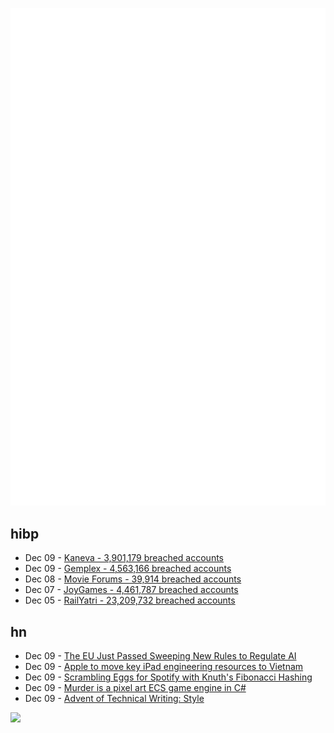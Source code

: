 ![Metrics](https://raw.githubusercontent.com/phixion/phixion/master/metrics.svg)

## hibp

<!--
for https://github.com/phixion/phixion/blob/main/.github/workflows/feeds.yml
-->
<!--START_SECTION:haveibeenpwnd-->
- Dec 09 - [Kaneva - 3,901,179 breached accounts](https://haveibeenpwned.com/PwnedWebsites#Kaneva)
- Dec 09 - [Gemplex - 4,563,166 breached accounts](https://haveibeenpwned.com/PwnedWebsites#Gemplex)
- Dec 08 - [Movie Forums - 39,914 breached accounts](https://haveibeenpwned.com/PwnedWebsites#MovieForums)
- Dec 07 - [JoyGames - 4,461,787 breached accounts](https://haveibeenpwned.com/PwnedWebsites#JoyGames)
- Dec 05 - [RailYatri - 23,209,732 breached accounts](https://haveibeenpwned.com/PwnedWebsites#RailYatri)
<!--END_SECTION:haveibeenpwnd-->

## hn

<!--
for https://github.com/phixion/phixion/blob/main/.github/workflows/feeds.yml
-->
<!--START_SECTION:hn-->
- Dec 09 - [The EU Just Passed Sweeping New Rules to Regulate AI](https://www.wired.com/story/eu-ai-act/)
- Dec 09 - [Apple to move key iPad engineering resources to Vietnam](https://asia.nikkei.com/Spotlight/Supply-Chain/Apple-to-move-key-iPad-engineering-resources-to-Vietnam)
- Dec 09 - [Scrambling Eggs for Spotify with Knuth's Fibonacci Hashing](https://pncnmnp.github.io/blogs/fibonacci-hashing.html)
- Dec 09 - [Murder is a pixel art ECS game engine in C#](https://github.com/isadorasophia/murder)
- Dec 09 - [Advent of Technical Writing: Style](https://jamesg.blog/2023/12/09/style/)
<!--END_SECTION:hn-->

<!--
for https://yhype.me
-->
![](https://hit.yhype.me/github/profile?user_id=13013670)
